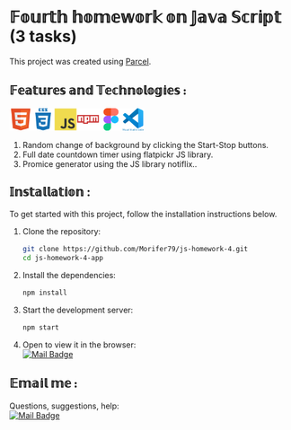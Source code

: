 # 𝔽𝕠𝕦𝕣𝕥𝕙 𝕙𝕠𝕞𝕖𝕨𝕠𝕣𝕜 𝕠𝕟 𝕁𝕒𝕧𝕒 𝕊𝕔𝕣𝕚𝕡𝕥 (3 tasks)  

This project was created using [Parcel](https://parceljs.org/).  

## 𝔽𝕖𝕒𝕥𝕦𝕣𝕖𝕤 𝕒𝕟𝕕 𝕋𝕖𝕔𝕙𝕟𝕠𝕝𝕠𝕘𝕚𝕖𝕤 ᎓  
<img src="https://github.com/devicons/devicon/blob/master/icons/html5/html5-original.svg" title="HTML5" alt="HTML" width="40" height="40"/><img src="https://github.com/devicons/devicon/blob/master/icons/css3/css3-plain-wordmark.svg"  title="CSS3" alt="CSS" width="40" height="40"/><img src="https://github.com/devicons/devicon/blob/master/icons/javascript/javascript-original.svg" title="JavaScript" alt="JavaScript" width="40" height="40"/><img src="https://github.com/devicons/devicon/blob/master/icons/npm/npm-original-wordmark.svg" title="npm" alt="npm" width="40" height="40"/><img src="https://github.com/devicons/devicon/blob/master/icons/figma/figma-original.svg" title="Figma" alt="Figma" width="40" height="40"/><img src="https://github.com/devicons/devicon/blob/master/icons/vscode/vscode-original-wordmark.svg" title="VSCode" alt="VSCode" width="40" height="40"/>

1. Random change of background by clicking the Start-Stop buttons.  
2. Full date countdown timer using flatpickr JS library.  
3. Promice generator using the JS library notiflix..  

## 𝕀𝕟𝕤𝕥𝕒𝕝𝕝𝕒𝕥𝕚𝕠𝕟 :  

To get started with this project, follow the installation instructions below.

1. Clone the repository:
   ```bash
   git clone https://github.com/Morifer79/js-homework-4.git
   cd js-homework-4-app
   ```
2. Install the dependencies:
   ```bash
   npm install
   ```
3. Start the development server:
   ```bash
   npm start
   ```
4. Open to view it in the browser:  
<a href="https://morifer79.github.io/js-homework-4"><img src="https://badgen.net/badge/🌎 www:/JS HW 4/yellow?icon=email" alt="Mail Badge"/></a>

## 𝔼𝕞𝕒𝕚𝕝 𝕞𝕖 ᎓  
Questions, suggestions, help:  
<a href="mailto:cyber-morifer@proton.me"><img src="https://badgen.net/badge/📧 email:/cyber-morifer@proton.me/yellow?icon=email" alt="Mail Badge"/></a>
